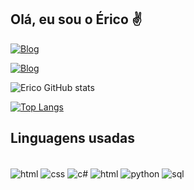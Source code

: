 ## Olá, eu sou o Érico ✌️
[![Blog](https://img.shields.io/badge/Gmail-D14836?style=for-the-badge&logo=gmail&logoColor=white)](ericoaugustosstj@gmail.com)

[![Blog](https://img.shields.io/badge/LinkedIn-0077B5?style=for-the-badge&logo=linkedin&logoColor=white)](https://www.linkedin.com/in/%C3%A9rico-augusto/)

![Erico GitHub stats](https://github-readme-stats.vercel.app/api?username=Erico-AS&show_icons=true&theme=dark)

[![Top Langs](https://github-readme-stats.vercel.app/api/top-langs/?username=Erico-AS&layout=compact)](https://github.com/Erico-AS/github-readme-stats)

## Linguagens usadas

<div style='display: inline_block'><br/>
    <img align='center' alt='html' src='https://img.shields.io/badge/HTML5-E34F26?style=for-the-badge&logo=html5&logoColor=white'>
    <img align='center' alt='css' src='https://img.shields.io/badge/CSS3-1572B6?style=for-the-badge&logo=css3&logoColor=white'>
    <img align='center' alt='c#' src='https://img.shields.io/badge/JavaScript-F7DF1E?style=for-the-badge&logo=javascript&logoColor=black'>
    <img align='center' alt='html' src='https://img.shields.io/badge/C%23-239120?style=for-the-badge&logo=c-sharp&logoColor=white'>
    <img align='center' alt='python' src='https://img.shields.io/badge/Python-3776AB?style=for-the-badge&logo=python&logoColor=white'>
    <img align='center' alt='sql' src='https://img.shields.io/badge/MySQL-00000F?style=for-the-badge&logo=mysql&logoColor=white'>
</div>
